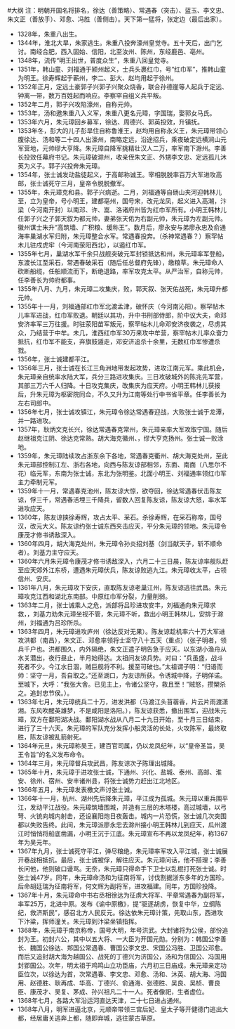 #大纲
注：明朝开国名将排名，徐达（善策略）、常遇春（突击）、蓝玉、李文忠、朱文正（善放手）、邓愈、冯胜（善侧击）。天下第一猛将，张定边（最后出家）。

- 1328年，朱重八出生。
- 1344年，淮北大旱，朱家逃生。朱重八投奔濠州皇觉寺。五十天后，出门乞讨。南经合肥，西入固始、信阳，北至汝州、陈州，东经鹿邑、亳州。
- 1348年，流传“明王出世，普度众生”，朱重八回皇觉寺。
- 1351年，韩山童、刘福通于颍州起义，士兵头裹红巾，号“红巾军”，推韩山童为明王。徐寿辉起于蕲州，李二、彭大、赵均用起于徐州。
- 1352年正月，定远土豪郭子兴郭子兴聚众烧香，联合孙德崖等人起兵于定远、钟离一带，数万百姓起而响应。李察罕自组义兵平叛。
- 1352年二月，郭子兴攻陷濠州，自称元帅。
- 1353年，汤和邀朱重八入义军，朱重八更名元璋，字国瑞，娶郭女马氏。
- 1353年六月，朱元璋回乡募军，徐达、周德兴、郭英投效，升镇抚。
- 1353年冬，彭大的儿子彭旱住自称鲁淮王，赵均用自称永义王，朱元璋带领心腹徐达、汤和等二十四人出濠州，南略定远，沿途招兵，乘夜破定远横涧山元军营地，元帅缪大亨降。朱元璋自降军挑精壮汉人二万，率军南下滁州。李善长投效任幕府书记。朱元璋破滁州，收亲侄朱文正、外甥李文忠、定远孤儿沐英为义子。郭子兴投奔朱元璋。
- 1354年，张士诚发动盐徒起义，于高邮称诚王。宰相脱脱率百万大军进攻高邮，张士诚死守三月，皇帝令脱脱撤军。
- 1355年，朱元璋克和县。郭子兴病逝。二月，刘福通等自砀山夹河迎韩林儿至，立为皇帝，号小明王，建都亳州，国号宋，改元龙凤，起义进入高潮，汴梁（今河南开封）以南邓、许、嵩、洛诸府州皆为红巾军所有。小明王韩林儿任郭子兴之子郭天叙为都元帅，妻弟张天佑为右副元帅，朱元璋为左副元帅。徽州谋士朱升“高筑墙、广积粮、缓称王”。数月后，廖永安与弟廖永忠及俞通海率巢湖水军归附，朱元璋整合水军。常遇春投奔。（杀神常遇春？）察罕帖木儿驻戍虎牢（今河南荥阳西北），以遏红巾军。
- 1355年七月，巢湖水军千余只战舰突破元军封锁抵达和州，朱元璋率军登船，东渡长江至采石，常遇春破采石（随后任总督府先锋），缴粮草。朱元璋命人砍断船缆，任船顺流而下，断绝退路，率军攻克太平。从严治军，自称元帅，任李善长为帅府都事。
- 1355年八月、九月，朱元璋二攻集庆，败，郭天叙、张天佑战死，朱元璋升都元帅。
- 1355年十一月，刘福通部红巾军北渡孟津，破怀庆（今河南沁阳）。察罕帖木儿率军进战，红巾军败退。朝廷以其功，升中书刑部侍郎，阶中议大夫，命邓安济率军三万往援。时驻荥阳苗军叛元，察罕帖木儿命邓安济夜袭之，尽虏其众，乃结营于中牟。未几，淮西红巾军30万来攻中牟营，察罕帖木儿率众奋力抵抗，红巾军不能支，弃旗鼓遁走，邓安济追杀十余里，无数红巾军惨遭杀戮。
- 1356年，张士诚建都平江。
- 1356年三月，张士诚在长江三角洲地带发起攻势，进攻江南元军。乘此机会，朱元璋亲自统率水陆大军，兵分三路进攻集庆。三日攻破城外的陈兆先军营，其部三万六千人归降。十日攻克集庆，改集庆为应天府。小明王韩林儿获报后，升朱元璋为枢密院同佥，不久又升为江南等处行中书省平章。任李善长为左右司郎中。
- 1356年七月，张士诚攻镇江，朱元璋令徐达常遇春迎战，大败张士诚于龙潭，并一路进攻。
- 1357年，耿炳文克长兴，徐达常遇春克常州，朱元璋亲率大军攻取宁国。随后赵继祖克江阴、徐达克常熟。胡大海克徽州、，缪大亨克扬州。张士诚一败涂地。
- 1359年，朱元璋陆续攻占浙东余下各地，常遇春克衢州、胡大海克处州，至此朱元璋部控制江左、浙右各地，向西与陈友谅部相邻，东面、南面（八思尔不花）临元军，东南为张士诚，东北为张明鉴。北面小明王、刘福通率领红巾军主力牵制元军。
- 1359年十一月，常遇春克池州，陈友谅大惊，欲夺回，徐达常遇春伏击陈友谅，俘三千，常遇春活埋三千降兵，留数人回复陈友谅，陈友谅大怒，率水军进攻应天。
- 1360年，陈友谅挟徐寿辉，攻占太平、采石。杀徐寿辉，在采石称帝，国号汉，改元大义。陈友谅约张士诚东西夹击应天，平分朱元璋的领地。朱元璋令康茂才修书诱敌深入。
- 1360年四月，胡大海克处州，朱元璋令孙炎招刘基（剑当献天子，斩不顺命者）。刘基力主守应天。
- 1360年六月朱元璋令康茂才修书诱敌深入，六月二十三日晨，陈友谅率舰队赶至应天郊外江东桥，遭遇朱元璋伏兵，陈友谅败逃九江。朱元璋收太平，占领信州、安庆。
- 1361年八月，朱元璋攻下安庆，直取陈友谅老巢江州，陈友谅逃往武昌。朱元璋攻克江西和湖北东南部。中原红巾军分裂，力量削弱。
- 1363年二月，张士诚乘人之危，派部将吕珍进攻安丰，刘福通向朱元璋求救，，刘基力劝朱元璋坐视不管，朱元璋不听，救出小明王韩林儿，安排于滁州，刘福通为吕珍所杀。
- 1363年四月，朱元璋进攻庐州（徐达反对无果）。陈友谅趁机率六十万大军进攻洪都（南昌），朱文正、邓愈率领将士坚守八十五天（重点）（张子明者，领兵千户也。洪都围久，内外隔绝，朱文正遣子明告急于应天。以东湖小渔舟从水关潜出，夜行昼止，半月始得达。太祖问友谅兵势。对曰：“兵虽盛，战斗死者不少。今江水日涸，贼巨舰将不利。援至可破也。”太祖谓子明：“归语而帅：坚守一月，吾自取之。”还至湖口，为友谅所获。令诱城中降，子明佯诺。至城下，大呼：“我张大舍。已见主上，令诸公坚守，救且至！”贼怒，攒槊杀之。追封忠节侯。）。
- 1363年七月，朱元璋统兵二十万，进发洪都（马渡江头苜蓿香，片云片雨渡潇湘。东风吹醒英雄梦，不是咸阳是洛阳。），陈友谅获悉，撤出围军，迎战朱元璋，双方在鄱阳湖决战。鄱阳湖水战从八月二十九日开始，至十月三日结束，进行了三十六天。朱元璋的军队充分发挥小船灵活的长处，火攻陈军，最终取胜，陈友谅被乱箭射死。
- 1364年元旦，朱元璋称吴王，建百官司属，仍以龙凤纪年，以“皇帝圣旨，吴王令旨”的名义发布命令。
- 1364年三月，朱元璋督兵攻武昌，陈友谅次子陈理出城降。
- 1365年十月，朱元璋于进攻张士诚，下通州、兴化、盐城、泰州、高邮、淮安、徐州、宿州、安丰诸州县，将张士诚势力赶出江北地区。
- 1366年五月，朱元璋发表檄文声讨张士诚。
- 1366年十一月，杭州、湖州先后降朱元璋，平江成为孤城。朱元璋以重兵围平江，发动平江战役。朱元璋筑墙围城，并造有三层的木塔楼，高过城墙，以弓弩、火铳向城内射击，还设襄阳炮日夜轰击。城内一片恐慌，张士诚几次突围都以失败告终。此间，朱元璋派廖永忠去滁州接小明王韩林儿到应天，瓜州渡江时悄悄将船底凿漏，小明王沉于江底。朱元璋宣布不再以龙凤纪年，称1367年为吴元年。
- 1367年九月，张士诚死守平江，弹尽粮绝，朱元璋率军攻入平江城，张士诚展开巷战相抵抗。最后，张士诚被俘，解往应天。朱元璋问话，他不搭理；李善长问他，他则破口谩骂。无奈，朱元璋只得命手下卫士以乱棍打死张士诚。时张士诚47岁。同年，朱元璋命汤和为征南将军，讨伐割据浙东多年的方国珍。后命胡廷瑞为征南将军，何文辉为副将军，进攻福建。同年，方国珍投降。
- 1367年十月，朱元璋命中书右丞相徐达为征虏大将军、平章常遇春为副将军，率军25万，北进中原。发布《谕中原檄》，提“驱逐胡虏，恢复中华，立纲陈纪，救济斯民”，感召北方人民反元。徐达依朱元璋计策，先取山东，西进攻下汴粱，挥师潼关。朱元璋到汴梁坐镇指挥。
- 1368年，朱元璋于南京称帝，国号大明，年号洪武。大封诸将为公侯，部份追封为王。初封六公，其中以五大将、一大臣为开国元勋。分别为：韩国公李善长、魏国公徐达、郑国公常遇春、曹国公李文忠、宋国公冯胜、卫国公邓愈。而后又追封胡大海为越国公、战死的丁德兴为济国公，汤和为信国公、冯国用封郢国公。次年，明太祖于鸡鸣山立功臣庙，六月初三日庙成，朱元璋亲定功臣位次，以徐达为首，次常遇春、李文忠、邓愈、汤和、沐英、胡大海、冯国用、赵德胜、耿再成、华高、丁德兴、俞通海、张德胜、吴良、吴桢、曹良臣、康茂才、吴复、茅成、孙兴祖凡二十一人。死者像祀，生者虚位。
- 1368年七月，各路大军沿运河直达天津，二十七日进占通州。
- 1368年八月，明军进逼北京，元顺帝带领三宫后妃、皇太子等开健德门逃出大都，经居庸关逃奔上都，随即弃城，逃往蒙古草原。
